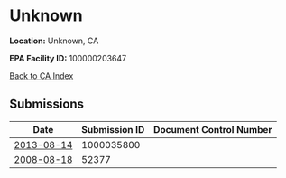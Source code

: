# Unknown

**Location:** Unknown, CA

**EPA Facility ID:** 100000203647

[Back to CA Index](../../index.md)

## Submissions

| Date | Submission ID | Document Control Number |
|------|--------------|-------------------------|
| [2013-08-14](submissions/1000035800.md) | 1000035800 |  |
| [2008-08-18](submissions/52377.md) | 52377 |  |
